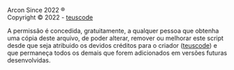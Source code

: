 Arcon Since 2022 ® <br>
Copyright © 2022 - [teuscode](https://github.com/teuscode)

A permissão é concedida, gratuitamente, a qualquer pessoa que obtenha uma cópia deste arquivo, de poder alterar, remover ou melhorar este script desde que seja atribuido os devidos créditos para o criador ([teuscode](https://github.com/teuscode)) e que permaneça todos os demais que forem adicionados em versões futuras desenvolvidas.
